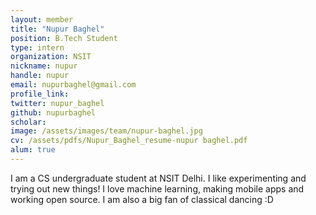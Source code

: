 ```yaml
---
layout: member
title: "Nupur Baghel"
position: B.Tech Student
type: intern
organization: NSIT
nickname: nupur
handle: nupur
email: nupurbaghel@gmail.com
profile_link: 
twitter: nupur_baghel
github: nupurbaghel
scholar: 
image: /assets/images/team/nupur-baghel.jpg
cv: /assets/pdfs/Nupur_Baghel_resume-nupur baghel.pdf
alum: true
---
```


I am a CS undergraduate student at NSIT Delhi. I like experimenting and trying out new things! I love machine learning, making mobile apps and working open source. I am also a big fan of classical dancing :D